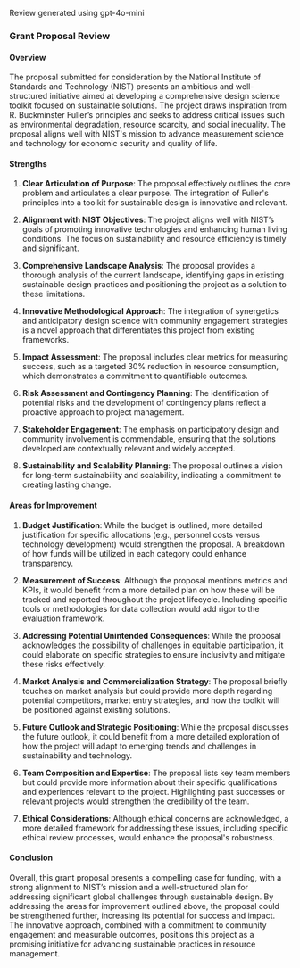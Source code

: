 Review generated using gpt-4o-mini

### Grant Proposal Review

#### Overview
The proposal submitted for consideration by the National Institute of Standards and Technology (NIST) presents an ambitious and well-structured initiative aimed at developing a comprehensive design science toolkit focused on sustainable solutions. The project draws inspiration from R. Buckminster Fuller’s principles and seeks to address critical issues such as environmental degradation, resource scarcity, and social inequality. The proposal aligns well with NIST's mission to advance measurement science and technology for economic security and quality of life.

#### Strengths

1. **Clear Articulation of Purpose**: The proposal effectively outlines the core problem and articulates a clear purpose. The integration of Fuller's principles into a toolkit for sustainable design is innovative and relevant.

2. **Alignment with NIST Objectives**: The project aligns well with NIST’s goals of promoting innovative technologies and enhancing human living conditions. The focus on sustainability and resource efficiency is timely and significant.

3. **Comprehensive Landscape Analysis**: The proposal provides a thorough analysis of the current landscape, identifying gaps in existing sustainable design practices and positioning the project as a solution to these limitations.

4. **Innovative Methodological Approach**: The integration of synergetics and anticipatory design science with community engagement strategies is a novel approach that differentiates this project from existing frameworks.

5. **Impact Assessment**: The proposal includes clear metrics for measuring success, such as a targeted 30% reduction in resource consumption, which demonstrates a commitment to quantifiable outcomes.

6. **Risk Assessment and Contingency Planning**: The identification of potential risks and the development of contingency plans reflect a proactive approach to project management.

7. **Stakeholder Engagement**: The emphasis on participatory design and community involvement is commendable, ensuring that the solutions developed are contextually relevant and widely accepted.

8. **Sustainability and Scalability Planning**: The proposal outlines a vision for long-term sustainability and scalability, indicating a commitment to creating lasting change.

#### Areas for Improvement

1. **Budget Justification**: While the budget is outlined, more detailed justification for specific allocations (e.g., personnel costs versus technology development) would strengthen the proposal. A breakdown of how funds will be utilized in each category could enhance transparency.

2. **Measurement of Success**: Although the proposal mentions metrics and KPIs, it would benefit from a more detailed plan on how these will be tracked and reported throughout the project lifecycle. Including specific tools or methodologies for data collection would add rigor to the evaluation framework.

3. **Addressing Potential Unintended Consequences**: While the proposal acknowledges the possibility of challenges in equitable participation, it could elaborate on specific strategies to ensure inclusivity and mitigate these risks effectively.

4. **Market Analysis and Commercialization Strategy**: The proposal briefly touches on market analysis but could provide more depth regarding potential competitors, market entry strategies, and how the toolkit will be positioned against existing solutions.

5. **Future Outlook and Strategic Positioning**: While the proposal discusses the future outlook, it could benefit from a more detailed exploration of how the project will adapt to emerging trends and challenges in sustainability and technology.

6. **Team Composition and Expertise**: The proposal lists key team members but could provide more information about their specific qualifications and experiences relevant to the project. Highlighting past successes or relevant projects would strengthen the credibility of the team.

7. **Ethical Considerations**: Although ethical concerns are acknowledged, a more detailed framework for addressing these issues, including specific ethical review processes, would enhance the proposal's robustness.

#### Conclusion
Overall, this grant proposal presents a compelling case for funding, with a strong alignment to NIST’s mission and a well-structured plan for addressing significant global challenges through sustainable design. By addressing the areas for improvement outlined above, the proposal could be strengthened further, increasing its potential for success and impact. The innovative approach, combined with a commitment to community engagement and measurable outcomes, positions this project as a promising initiative for advancing sustainable practices in resource management.